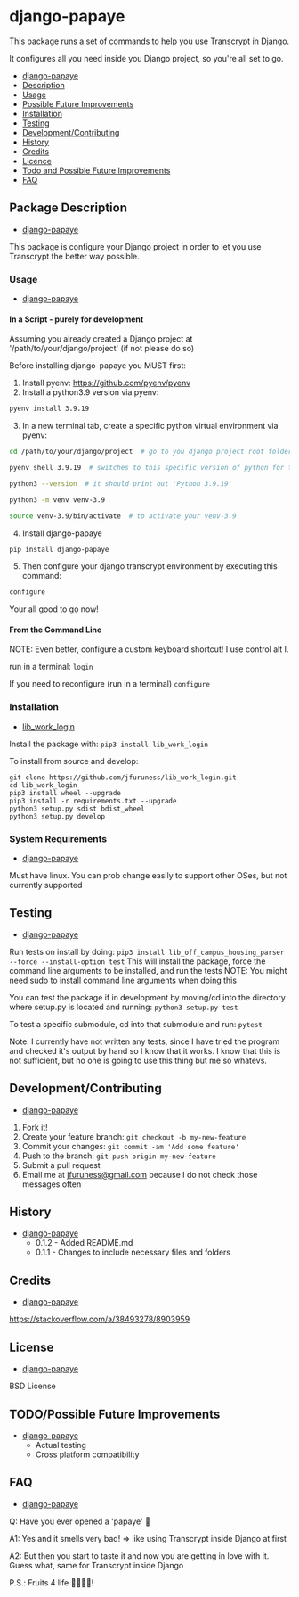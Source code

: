 # django\-papaye

This package runs a set of commands to help you use Transcrypt in Django.

It configures all you need inside you Django project, so you're all set to go.


* [django-papaye](#django\-papaye)
* [Description](#package-description)
* [Usage](#usage)
* [Possible Future Improvements](#possible-future-improvements)
* [Installation](#installation)
* [Testing](#testing)
* [Development/Contributing](#developmentcontributing)
* [History](#history)
* [Credits](#credits)
* [Licence](#licence)
* [Todo and Possible Future Improvements](#todopossible-future-improvements)
* [FAQ](#faq)


## Package Description
* [django\-papaye](#django\-papaye)

This package is configure your Django project in order to let you use Transcrypt the better way possible.

### Usage
* [django\-papaye](#django\-papaye)

#### In a Script - purely for development
Assuming you already created a Django project at '/path/to/your/django/project'
(if not please do so)

Before installing django-papaye you MUST first:

1) Install pyenv: https://github.com/pyenv/pyenv
2) Install a python3.9 version via pyenv: 
```bash
pyenv install 3.9.19
```

3) In a new terminal tab, create a specific python virtual environment via pyenv: 
```bash
cd /path/to/your/django/project  # go to you django project root folder (same folder where manage.py is)

pyenv shell 3.9.19  # switches to this specific version of python for this terminal tab until it's closed

python3 --version  # it should print out 'Python 3.9.19'

python3 -m venv venv-3.9

source venv-3.9/bin/activate  # to activate your venv-3.9
```

4) Install django-papaye 
```bash
pip install django-papaye
```

5) Then configure your django transcrypt environment by executing this command:
```bash
configure
```

Your all good to go now!
#### From the Command Line

NOTE: Even better, configure a custom keyboard shortcut! I use control alt l.

run in a terminal: ```login```

If you need to reconfigure (run in a terminal) ```configure```

### Installation
* [lib\_work\_login](#lib\_work\_login)

Install the package with:
```pip3 install lib_work_login```

To install from source and develop:
```
git clone https://github.com/jfuruness/lib_work_login.git
cd lib_work_login
pip3 install wheel --upgrade
pip3 install -r requirements.txt --upgrade
python3 setup.py sdist bdist_wheel
python3 setup.py develop
```

### System Requirements
* [django\-papaye](#django\-papaye)

Must have linux. You can prob change easily to support other OSes, but not currently supported

## Testing
* [django\-papaye](#django\-papaye)

Run tests on install by doing:
```pip3 install lib_off_campus_housing_parser --force --install-option test```
This will install the package, force the command line arguments to be installed, and run the tests
NOTE: You might need sudo to install command line arguments when doing this

You can test the package if in development by moving/cd into the directory where setup.py is located and running:
```python3 setup.py test```

To test a specific submodule, cd into that submodule and run:
```pytest```

Note: I currently have not written any tests, since I have tried the program and checked it's output by hand so I know that it works. I know that this is not sufficient, but no one is going to use this thing but me so whatevs.

## Development/Contributing
* [django\-papaye](#django\-papaye)

1. Fork it!
2. Create your feature branch: `git checkout -b my-new-feature`
3. Commit your changes: `git commit -am 'Add some feature'`
4. Push to the branch: `git push origin my-new-feature`
5. Submit a pull request
6. Email me at jfuruness@gmail.com because I do not check those messages often

## History
* [django\-papaye](#django\-papaye)
   * 0.1.2 - Added README.md 
   * 0.1.1 - Changes to include necessary files and folders

## Credits
* [django\-papaye](#django\-papaye)

https://stackoverflow.com/a/38493278/8903959

## License
* [django\-papaye](#django\-papaye)

BSD License

## TODO/Possible Future Improvements
* [django\-papaye](#django\-papaye)
    * Actual testing
    * Cross platform compatibility

## FAQ
* [django\-papaye](#django\-papaye)

Q: Have you ever opened a 'papaye' 🥭

A1: Yes and it smells very bad! => like using Transcrypt inside Django at first

A2: But then you start to taste it and now you are getting in love with it. Guess what, same for Transcrypt inside Django

P.S.: Fruits 4 life 🔆🌱🥭💪!